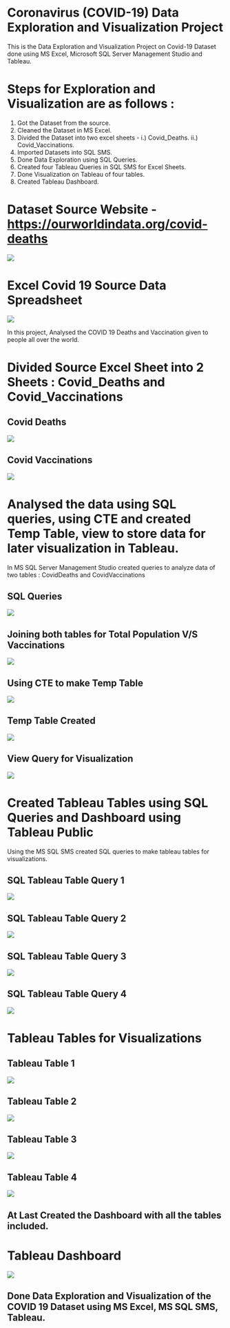 # Coronavirus (COVID-19) Data Exploration and Visualization Project

This is the Data Exploration and Visualization Project on Covid-19 Dataset done using MS Excel, Microsoft SQL Server Management Studio and Tableau.

# Steps for Exploration and Visualization are as follows :

1. Got the Dataset from the source.
2. Cleaned the Dataset in MS Excel.
3. Divided the Dataset into two excel sheets - 
  i.) Covid_Deaths.
  ii.) Covid_Vaccinations.
4. Imported Datasets into SQL SMS.
5. Done Data Exploration using SQL Queries.
6. Created four Tableau Queries in SQL SMS for Excel Sheets.
7. Done Visualization on Tableau of four tables.
8. Created Tableau Dashboard.

# Dataset Source Website - https://ourworldindata.org/covid-deaths

![](imgs/SourceWebsite.png)

# Excel Covid 19 Source Data Spreadsheet

![](imgs/SourceDataset.png)

In this project, Analysed the COVID 19 Deaths and Vaccination given to people all over the world.

# Divided Source Excel Sheet into 2 Sheets : Covid_Deaths and Covid_Vaccinations

## Covid Deaths

![](imgs/CovidDeaths.png)

## Covid Vaccinations

![](imgs/CovidVaccinations.png)

# Analysed the data using SQL queries, using CTE and created Temp Table, view to store data for later visualization in Tableau.

In MS SQL Server Management Studio created queries to analyze data of two tables : 
CovidDeaths and CovidVaccinations

## SQL Queries

![](imgs/SQLQueries.png)

## Joining both tables for Total Population V/S Vaccinations

![](imgs/SQLJoiningTables.png)

## Using CTE to make Temp Table

![](imgs/SQLUsingCTE.png)

## Temp Table Created

![](imgs/SQLTempTable.png)

## View Query for Visualization

![](imgs/SQlViewQuery.png)

# Created Tableau Tables using SQL Queries and Dashboard using Tableau Public

Using the MS SQL SMS created SQL queries to make tableau tables for visualizations.

## SQL Tableau Table Query 1

![](imgs/SQLTableauQuery1.png)

## SQL Tableau Table Query 2

![](imgs/SQLTableauQuery2.png)

## SQL Tableau Table Query 3

![](imgs/SQLTableauQuery3.png)

## SQL Tableau Table Query 4

![](imgs/SQLTableauQuery4.png)

# Tableau Tables for Visualizations

## Tableau Table 1

![](imgs/TableauTable1.png)

## Tableau Table 2

![](imgs/TableauTable3.png)

## Tableau Table 3

![](imgs/TableauTable4.png)

## Tableau Table 4

![](imgs/TableauTable2.png)

## At Last Created the Dashboard with all the tables included.

# Tableau Dashboard

![](imgs/TableauDashboard.png)

## Done Data Exploration and Visualization of the COVID 19 Dataset using MS Excel, MS SQL SMS, Tableau.
